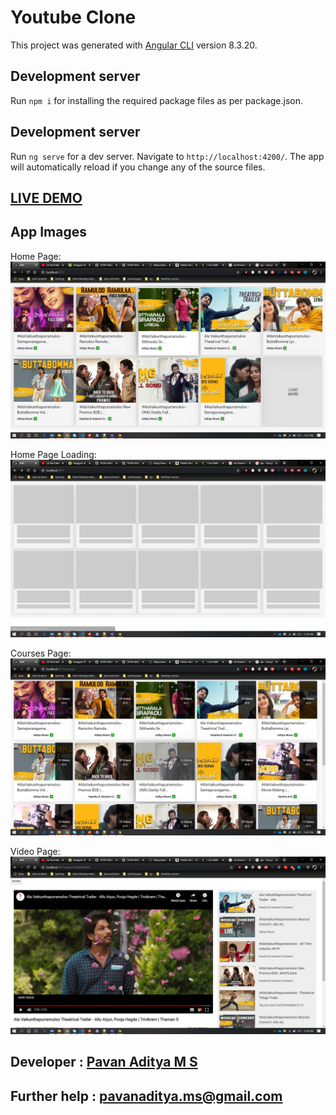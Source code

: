 # Youtube Clone

This project was generated with [Angular CLI](https://github.com/angular/angular-cli) version 8.3.20.

## Development server

Run `npm i` for installing the required package files as per package.json.

## Development server

Run `ng serve` for a dev server. Navigate to `http://localhost:4200/`. The app will automatically reload if you change any of the source files.

## <a href="https://youtube.pavanaditya.com" target="_">LIVE DEMO</a>

## App Images

Home Page:
![home-tab](src/assets/home-tab.png)

Home Page Loading:
![home-tab-load](src/assets/home-tab-load.png)

Courses Page:
![courses-tab](src/assets/courses-tab.png)

Video Page:
![video-tab](src/assets/video-tab.png)

## Developer : <a href="https://pavanaditya.com" target="_">Pavan Aditya M S</a>

## Further help : pavanaditya.ms@gmail.com
